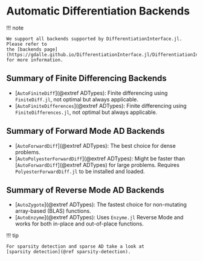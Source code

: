 # Automatic Differentiation Backends

!!! note

    We support all backends supported by DifferentiationInterface.jl. Please refer to
    the [backends page](https://gdalle.github.io/DifferentiationInterface.jl/DifferentiationInterface/stable/explanation/backends/)
    for more information.

## Summary of Finite Differencing Backends

  - [`AutoFiniteDiff`](@extref ADTypes): Finite differencing using `FiniteDiff.jl`, not
    optimal but always applicable.
  - [`AutoFiniteDifferences`](@extref ADTypes): Finite differencing using
    `FiniteDifferences.jl`, not optimal but always applicable.

## Summary of Forward Mode AD Backends

  - [`AutoForwardDiff`](@extref ADTypes): The best choice for dense problems.
  - [`AutoPolyesterForwardDiff`](@extref ADTypes): Might be faster than
    [`AutoForwardDiff`](@extref ADTypes) for large problems. Requires
    `PolyesterForwardDiff.jl` to be installed and loaded.

## Summary of Reverse Mode AD Backends

  - [`AutoZygote`](@extref ADTypes): The fastest choice for non-mutating array-based (BLAS)
    functions.
  - [`AutoEnzyme`](@extref ADTypes): Uses `Enzyme.jl` Reverse Mode and works for both
    in-place and out-of-place functions.

!!! tip

    For sparsity detection and sparse AD take a look at
    [sparsity detection](@ref sparsity-detection).
